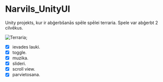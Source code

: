 # Narvils_UnityUI
Unity projekts, kur ir abģerbšanās spēle spēlei terraria.
Spele var abģerbt 2 cilvēkus.

![Terraria](https://cdn.cloudflare.steamstatic.com/steam/apps/105600/header.jpg?t=1590092560);

- [x] ievades lauki.
- [x] toggle.
- [x] muzika.
- [x] slideri.
- [x] scroll view.
- [x] parvietosana.
